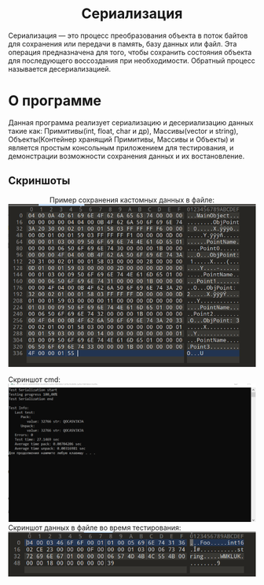 <h1 align="center">Сериализация</h1>

Сериализация — это процесс преобразования объекта в поток байтов для сохранения или передачи в память, базу данных или файл. Эта операция предназначена для того, чтобы сохранить состояния объекта для последующего воссоздания при необходимости. Обратный процесс называется десериализацией.
# О программе
Данная программа реализует сериализацию и десериализацию данных такие как: Примитивы(int, float, char и др), Массивы(vector и string), Объекты(Контейнер хранящий Примитивы, Массивы и Объекты) и является простым консольным приложением для тестирования, и демонстрации возможности сохранения данных и их востановление.

## Скриншоты
<p align="center">
Пример сохранения кастомных данных в файле:
<img src="GitPhoto/CastomObject.PNG">
</p>
Скриншот cmd:
<img src="GitPhoto/TestCmd.PNG">
Скриншот данных в файле во время тестирования:
<img src="GitPhoto/TestFile.PNG">

